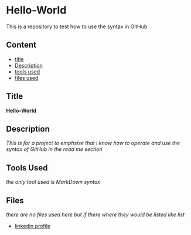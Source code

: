 # Hello-World
This is a repository to test how to use the syntax in GitHub

## Content

- [title](#Title)
- [Description](#Descrption)
- [tools used](#Tools-Used)
- [files used](#Files)


## Title
**Hello-World**

## Description
 *This is for a project to emphsise that i know how to operate and use the syntax of GitHub in the read me section*

 ## Tools Used
 *the only tool used is MarkDown syntax*

 ## Files
*there are no files used here but if there where they would be listed like list*
- [linkedin profile](https://www.linkedin.com/in/hayden-maas-bab435355/)
